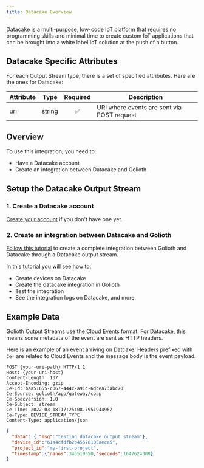 ```yaml
---
title: Datacake Overview
---
```


[Datacake](https://datacake.co/) is a multi-purpose, low-code IoT platform that requires no programming skills and minimal time to create custom IoT applications that can be brought into a white label IoT solution at the push of a button.

## Datacake Specific Attributes

For each Output Stream type, there is a set of specified attributes. Here are the ones for Datacake:

| Attribute        | Type   | Required | Description                                                                                                                                                                                    |
| ---------------- | ------ |:--------:| ---------------------------------------------------------------------------------------------------------------------------------------------------------------------------------------------- |
| uri | string | ✅       | URI where events are sent via POST request |

## Overview

To use this integration, you need to:
- Have a Datacake account
- Create an integration between Datacake and Golioth

## Setup the Datacake Output Stream

### 1. Create a Datacake account

[Create your account](https://app.datacake.de/signup) if you don't have one yet.

### 2. Create an integration between Datacake and Golioth

[Follow this tutorial](https://docs.datacake.de/integrations/golioth) to create a complete integration between Golioth and Datacake through a Datacake output stream.

In this tutorial you will see how to:
- Create devices on Datacake
- Create the datacake integration in Golioth
- Test the integration
- See the integration logs on Datacake, and more.

## Example Data

Golioth Output Streams use the [Cloud Events](https://cloudevents.io) format. For Datacake, this means some metadata of the event are sent as HTTP headers.

Here is an example of an event arriving on Datcake. Headers prefixed with `Ce-` are related to Cloud Events and the message body is the event payload.


```
POST {your-uri-path} HTTP/1.1
Host: {your-uri-host}
Content-Length: 137
Accept-Encoding: gzip
Ce-Id: baa51655-c067-444c-a91c-6dcea73abc70
Ce-Source: golioth/app/gateway/coap
Ce-Specversion: 1.0
Ce-Subject: stream
Ce-Time: 2022-03-18T17:25:08.795194496Z
Ce-Type: DEVICE_STREAM_TYPE
Content-Type: application/json
```

```json
{
  "data": { "msg":"testing datacake output stream"},
  "device_id":"61a4cfdfb2b45578105aeca5",
  "project_id":"my-first-project",
  "timestamp":{"nanos":346519550,"seconds":1647624308}
}
```
